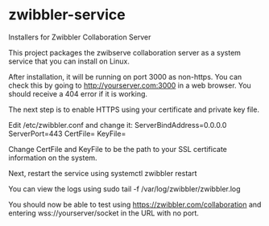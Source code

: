 # zwibbler-service
Installers for Zwibbler Collaboration Server

This project packages the zwibserve collaboration server as a system service that you can install on Linux.

After installation, it will be running on port 3000 as non-https. You can check this by going to http://yourserver.com:3000 in a web browser. You should receive a 404 error if it is working.

The next step is to enable HTTPS using your certificate and private key file.

Edit /etc/zwibbler.conf and change it:
ServerBindAddress=0.0.0.0
ServerPort=443
CertFile=
KeyFile=

Change CertFile and KeyFile to be the path to your SSL certificate information on the system.

Next, restart the service using
systemctl zwibbler restart

You can view the logs using
sudo tail -f /var/log/zwibbler/zwibbler.log

You should now be able to test using https://zwibbler.com/collaboration and entering wss://yourserver/socket in the URL with no port.
